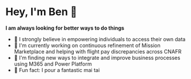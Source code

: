 # Hey, I'm Ben 👋

**I am always looking for better ways to do things**

- 💬 I strongly believe in empowering individuals to access their own data
- 🔭 I'm currently working on continuous refinement of Mission Marketplace and helping with flight pay discrepancies across CNAFR
- 🌱 I'm finding new ways to integrate and improve business processes using M365 and Power Platform
- 🍹 Fun fact: I pour a fantastic mai tai 

<!--
**bengum/bengum** is a ✨ _special_ ✨ repository because its `README.md` (this file) appears on your GitHub profile.

Here are some ideas to get you started:

- 🔭 I’m currently working on ...
- 🌱 I’m currently learning ...
- 👯 I’m looking to collaborate on ...
- 🤔 I’m looking for help with ...
- 💬 Ask me about ...
- 📫 How to reach me: ...
- 😄 Pronouns: ...
- ⚡ Fun fact: ...
-->
